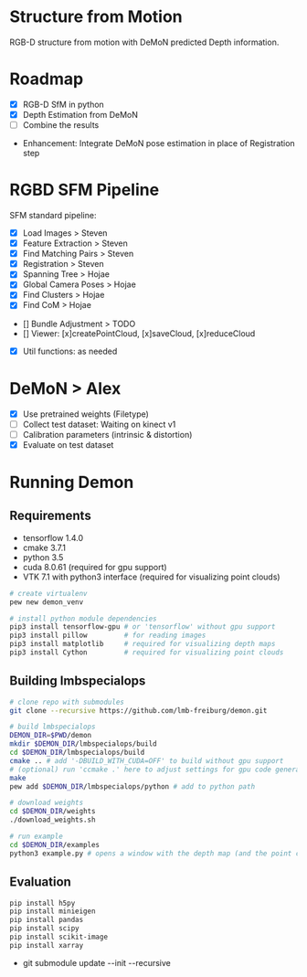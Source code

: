 # Structure from Motion
RGB-D structure from motion with DeMoN predicted Depth information. 

# Roadmap
- [x] RGB-D SfM in python
- [x] Depth Estimation from DeMoN
- [ ] Combine the results
- Enhancement: Integrate DeMoN pose estimation in place of Registration step

# RGBD SFM Pipeline
SFM standard pipeline:

- [x] Load Images > Steven
- [x] Feature Extraction > Steven
- [x] Find Matching Pairs > Steven
- [x] Registration > Steven
- [x] Spanning Tree > Hojae
- [x] Global Camera Poses > Hojae
- [x] Find Clusters > Hojae
- [x] Find CoM > Hojae
- [] Bundle Adjustment > TODO
- [] Viewer: [x]createPointCloud, [x]saveCloud, [x]reduceCloud
- [x] Util functions: as needed

# DeMoN > Alex

- [x] Use pretrained weights (Filetype)
- [ ] Collect test dataset: Waiting on kinect v1
- [ ] Calibration parameters (intrinsic & distortion)
- [x] Evaluate on test dataset

# Running Demon
## Requirements
- tensorflow 1.4.0
- cmake 3.7.1
- python 3.5
- cuda 8.0.61 (required for gpu support)
- VTK 7.1 with python3 interface (required for visualizing point clouds) 

```bash
# create virtualenv
pew new demon_venv
```
```bash
# install python module dependencies
pip3 install tensorflow-gpu # or 'tensorflow' without gpu support
pip3 install pillow         # for reading images
pip3 install matplotlib     # required for visualizing depth maps
pip3 install Cython         # required for visualizing point clouds
```
## Building lmbspecialops
```bash
# clone repo with submodules
git clone --recursive https://github.com/lmb-freiburg/demon.git

# build lmbspecialops
DEMON_DIR=$PWD/demon
mkdir $DEMON_DIR/lmbspecialops/build
cd $DEMON_DIR/lmbspecialops/build
cmake .. # add '-DBUILD_WITH_CUDA=OFF' to build without gpu support
# (optional) run 'ccmake .' here to adjust settings for gpu code generation
make
pew add $DEMON_DIR/lmbspecialops/python # add to python path

# download weights
cd $DEMON_DIR/weights
./download_weights.sh

# run example
cd $DEMON_DIR/examples
python3 example.py # opens a window with the depth map (and the point cloud if vtk is available)
```
## Evaluation 
``` bash
pip install h5py
pip install minieigen
pip install pandas
pip install scipy
pip install scikit-image
pip install xarray
```

- git submodule update --init --recursive 


